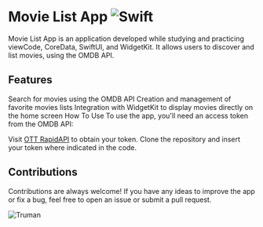 # Movie List App ![Swift](https://img.shields.io/badge/swift-F54A2A?style=for-the-badge&logo=swift&logoColor=white) 
Movie List App is an application developed while studying and practicing viewCode, CoreData, SwiftUI, and WidgetKit. It allows users to discover and list movies, using the OMDB API.

## Features
Search for movies using the OMDB API
Creation and management of favorite movies lists
Integration with WidgetKit to display movies directly on the home screen
How To Use
To use the app, you'll need an access token from the OMDB API:

Visit [OTT RapidAPI](https://www.omdbapi.com/apikey.aspx) to obtain your token.
Clone the repository and insert your token where indicated in the code.

## Contributions
Contributions are always welcome! If you have any ideas to improve the app or fix a bug, feel free to open an issue or submit a pull request.

![Truman](https://64.media.tumblr.com/740f90580de520b93afdcb2bae632857/tumblr_mqkv6vOvnL1rz5foro1_500.gifv)
